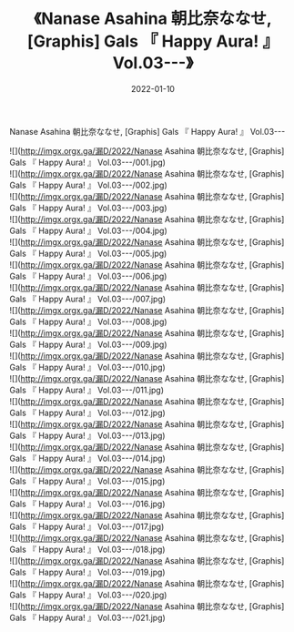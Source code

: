 ﻿---
layout: post
title:  《Nanase Asahina 朝比奈ななせ, [Graphis] Gals 『 Happy Aura! 』 Vol.03---》
date:   2022-01-10
img: http://imgx.orgx.ga/漏D/2022/Nanase Asahina 朝比奈ななせ, [Graphis] Gals 『 Happy Aura! 』 Vol.03---/000.jpg
categories: [美女, 清纯, 唯美]
---

Nanase Asahina 朝比奈ななせ, [Graphis] Gals 『 Happy Aura! 』 Vol.03---

  ![](http://imgx.orgx.ga/漏D/2022/Nanase Asahina 朝比奈ななせ, [Graphis] Gals 『 Happy Aura! 』 Vol.03---/001.jpg) <br> ![](http://imgx.orgx.ga/漏D/2022/Nanase Asahina 朝比奈ななせ, [Graphis] Gals 『 Happy Aura! 』 Vol.03---/002.jpg) <br> ![](http://imgx.orgx.ga/漏D/2022/Nanase Asahina 朝比奈ななせ, [Graphis] Gals 『 Happy Aura! 』 Vol.03---/003.jpg) <br> ![](http://imgx.orgx.ga/漏D/2022/Nanase Asahina 朝比奈ななせ, [Graphis] Gals 『 Happy Aura! 』 Vol.03---/004.jpg) <br> ![](http://imgx.orgx.ga/漏D/2022/Nanase Asahina 朝比奈ななせ, [Graphis] Gals 『 Happy Aura! 』 Vol.03---/005.jpg) <br> ![](http://imgx.orgx.ga/漏D/2022/Nanase Asahina 朝比奈ななせ, [Graphis] Gals 『 Happy Aura! 』 Vol.03---/006.jpg) <br> ![](http://imgx.orgx.ga/漏D/2022/Nanase Asahina 朝比奈ななせ, [Graphis] Gals 『 Happy Aura! 』 Vol.03---/007.jpg) <br> ![](http://imgx.orgx.ga/漏D/2022/Nanase Asahina 朝比奈ななせ, [Graphis] Gals 『 Happy Aura! 』 Vol.03---/008.jpg) <br> ![](http://imgx.orgx.ga/漏D/2022/Nanase Asahina 朝比奈ななせ, [Graphis] Gals 『 Happy Aura! 』 Vol.03---/009.jpg) <br> ![](http://imgx.orgx.ga/漏D/2022/Nanase Asahina 朝比奈ななせ, [Graphis] Gals 『 Happy Aura! 』 Vol.03---/010.jpg) <br> ![](http://imgx.orgx.ga/漏D/2022/Nanase Asahina 朝比奈ななせ, [Graphis] Gals 『 Happy Aura! 』 Vol.03---/011.jpg) <br> ![](http://imgx.orgx.ga/漏D/2022/Nanase Asahina 朝比奈ななせ, [Graphis] Gals 『 Happy Aura! 』 Vol.03---/012.jpg) <br> ![](http://imgx.orgx.ga/漏D/2022/Nanase Asahina 朝比奈ななせ, [Graphis] Gals 『 Happy Aura! 』 Vol.03---/013.jpg) <br> ![](http://imgx.orgx.ga/漏D/2022/Nanase Asahina 朝比奈ななせ, [Graphis] Gals 『 Happy Aura! 』 Vol.03---/014.jpg) <br> ![](http://imgx.orgx.ga/漏D/2022/Nanase Asahina 朝比奈ななせ, [Graphis] Gals 『 Happy Aura! 』 Vol.03---/015.jpg) <br> ![](http://imgx.orgx.ga/漏D/2022/Nanase Asahina 朝比奈ななせ, [Graphis] Gals 『 Happy Aura! 』 Vol.03---/016.jpg) <br> ![](http://imgx.orgx.ga/漏D/2022/Nanase Asahina 朝比奈ななせ, [Graphis] Gals 『 Happy Aura! 』 Vol.03---/017.jpg) <br> ![](http://imgx.orgx.ga/漏D/2022/Nanase Asahina 朝比奈ななせ, [Graphis] Gals 『 Happy Aura! 』 Vol.03---/018.jpg) <br> ![](http://imgx.orgx.ga/漏D/2022/Nanase Asahina 朝比奈ななせ, [Graphis] Gals 『 Happy Aura! 』 Vol.03---/019.jpg) <br> ![](http://imgx.orgx.ga/漏D/2022/Nanase Asahina 朝比奈ななせ, [Graphis] Gals 『 Happy Aura! 』 Vol.03---/020.jpg) <br> ![](http://imgx.orgx.ga/漏D/2022/Nanase Asahina 朝比奈ななせ, [Graphis] Gals 『 Happy Aura! 』 Vol.03---/021.jpg) <br>